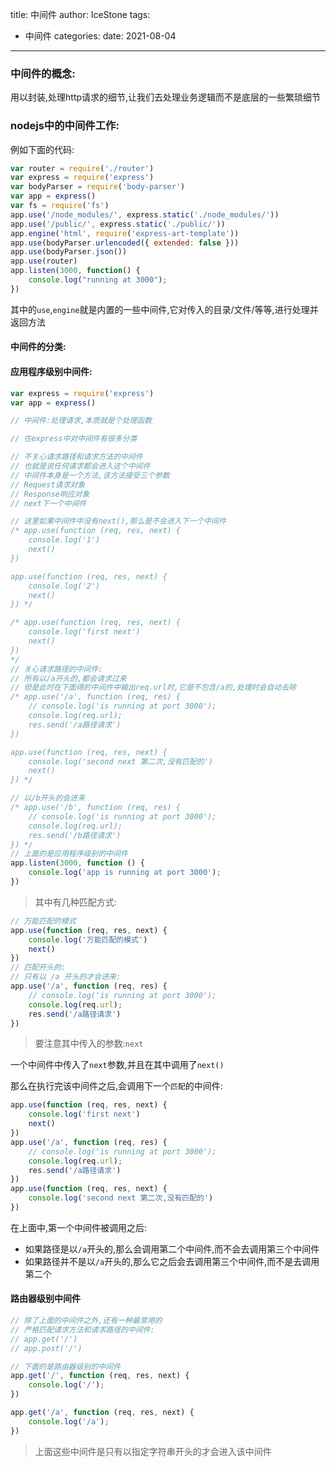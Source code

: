 title: 中间件
author: IceStone 
tags: 
  - 中间件
categories: 
date: 2021-08-04
---
### 中间件的概念:

用以封装,处理http请求的细节,让我们去处理业务逻辑而不是底层的一些繁琐细节

### nodejs中的中间件工作:

例如下面的代码:

```javascript
var router = require('./router')
var express = require('express')
var bodyParser = require('body-parser')
var app = express()
var fs = require('fs')
app.use('/node_modules/', express.static('./node_modules/'))
app.use('/public/', express.static('./public/'))
app.engine('html', require('express-art-template'))
app.use(bodyParser.urlencoded({ extended: false }))
app.use(bodyParser.json())
app.use(router)
app.listen(3000, function() {
    console.log("running at 3000");
})
```

其中的`use`,`engine`就是内置的一些中间件,它对传入的目录/文件/等等,进行处理并返回方法

#### 中间件的分类:

#### 应用程序级别中间件:

```javascript
var express = require('express')
var app = express()

// 中间件:处理请求,本质就是个处理函数

// 在express中对中间件有很多分类

// 不关心请求路径和请求方法的中间件
// 也就是说任何请求都会进入这个中间件
// 中间件本身是一个方法,该方法接受三个参数
// Request请求对象
// Response响应对象
// next下一个中间件

// 这里如果中间件中没有next(),那么是不会进入下一个中间件
/* app.use(function (req, res, next) {
    console.log('1')
    next()
})

app.use(function (req, res, next) {
    console.log('2')
    next()
}) */

/* app.use(function (req, res, next) {
    console.log('first next')
    next()
})
*/
// 关心请求路径的中间件:
// 所有以/a开头的,都会请求过来
// 但是此时在下面得的中间件中输出req.url时,它是不包含/a的,处理时会自动去除
/* app.use('/a', function (req, res) {
    // console.log('is running at port 3000');
    console.log(req.url);
    res.send('/a路径请求')
})

app.use(function (req, res, next) {
    console.log('second next 第二次,没有匹配的')
    next()
}) */

// 以/b开头的会进来
/* app.use('/b', function (req, res) {
    // console.log('is running at port 3000');
    console.log(req.url);
    res.send('/b路径请求')
}) */
// 上面的是应用程序级别的中间件
app.listen(3000, function () {
    console.log('app is running at port 3000');
})
```

> 其中有几种匹配方式:

```javascript
// 万能匹配的模式
app.use(function (req, res, next) {
    console.log('万能匹配的模式')
    next()
})
// 匹配开头的:
// 只有以 /a 开头的才会进来:
app.use('/a', function (req, res) {
    // console.log('is running at port 3000');
    console.log(req.url);
    res.send('/a路径请求')
})
```

> 要注意其中传入的参数:`next`

一个中间件中传入了`next`参数,并且在其中调用了`next()`

那么在执行完该中间件之后,会调用下一个`匹配`的中间件:

```javascript
app.use(function (req, res, next) {
    console.log('first next')
    next()
})
app.use('/a', function (req, res) {
    // console.log('is running at port 3000');
    console.log(req.url);
    res.send('/a路径请求')
})
app.use(function (req, res, next) {
    console.log('second next 第二次,没有匹配的')
})
```

在上面中,第一个中间件被调用之后:

- 如果路径是以`/a`开头的,那么会调用第二个中间件,而不会去调用第三个中间件
- 如果路径并不是以`/a`开头的,那么它之后会去调用第三个中间件,而不是去调用第二个

#### 路由器级别中间件

```javascript
// 除了上面的中间件之外,还有一种最常用的
// 严格匹配请求方法和请求路径的中间件:
// app.get('/')
// app.post('/')

// 下面的是路由器级别的中间件
app.get('/', function (req, res, next) {
    console.log('/');
})

app.get('/a', function (req, res, next) {
    console.log('/a');
})
```

> 上面这些中间件是只有以指定字符串开头的才会进入该中间件